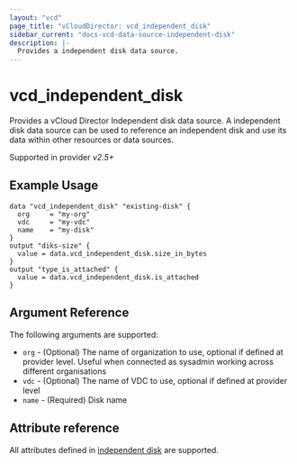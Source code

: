 ```yaml
---
layout: "vcd"
page_title: "vCloudDirector: vcd_independent_disk"
sidebar_current: "docs-vcd-data-source-independent-disk"
description: |-
  Provides a independent disk data source.
---
```


# vcd\_independent\_disk

Provides a vCloud Director Independent disk data source. A independent disk data source can be used to reference an independent disk and use its 
data within other resources or data sources.

Supported in provider *v2.5+*

## Example Usage

```hcl
data "vcd_independent_disk" "existing-disk" {
  org     = "my-org"
  vdc     = "my-vdc"
  name    = "my-disk"
}
output "diks-size" {
  value = data.vcd_independent_disk.size_in_bytes
}
output "type_is_attached" {
  value = data.vcd_independent_disk.is_attached
}
```

## Argument Reference

The following arguments are supported:

* `org` - (Optional) The name of organization to use, optional if defined at provider level. Useful when connected as sysadmin working across different organisations
* `vdc` - (Optional) The name of VDC to use, optional if defined at provider level
* `name` - (Required) Disk name

## Attribute reference

All attributes defined in [independent disk](/docs/providers/vcd/r/independent_disk.html#attribute-reference) are supported.
